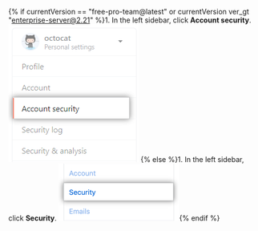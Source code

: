 {% if currentVersion == "free-pro-team@latest" or currentVersion ver_gt "enterprise-server@2.21" %}1. In the left sidebar, click **Account security**.
![User account security settings](/assets/images/help/settings/settings-sidebar-account-security.png)
{% else %}1. In the left sidebar, click **Security**.
![User account security settings](/assets/images/help/settings/settings-sidebar-security.png){% endif %}

